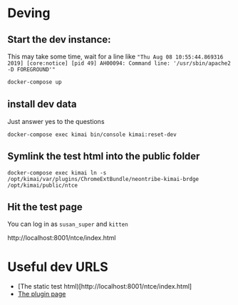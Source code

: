# Deving

## Start the dev instance:

This may take some time, wait for a line like ```"Thu Aug 08 10:55:44.869316 2019] [core:notice] [pid 49] AH00094: Command line: '/usr/sbin/apache2 -D FOREGROUND'"```

```bash
docker-compose up
```

## install dev data

Just answer yes to the questions

```
docker-compose exec kimai bin/console kimai:reset-dev
```

## Symlink the test html into the public folder

```
docker-compose exec kimai ln -s /opt/kimai/var/plugins/ChromeExtBundle/neontribe-kimai-brdge /opt/kimai/public/ntce
```

## Hit the test page

You can log in as ```susan_super``` and ```kitten```

http://localhost:8001/ntce/index.html

# Useful dev URLS

 * [The static test html)[http://localhost:8001/ntce/index.html]
 * [The plugin page](http://localhost:8001/en/neontribe/ext/projects)
